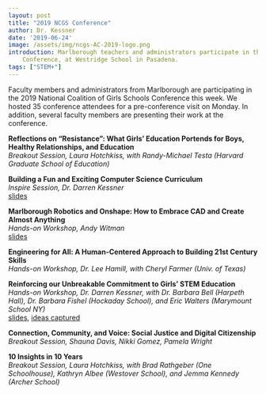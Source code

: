 ```yaml
---
layout: post
title: "2019 NCGS Conference"
author: Dr. Kessner
date: '2019-06-24'
image: /assets/img/ncgs-AC-2019-logo.png
introduction: Marlborough teachers and administrators participate in the 2019 NCGS
    Conference, at Westridge School in Pasadena.
tags: ["STEM+"]
---
```


Faculty members and administrators from Marlborough are participating in the
2019 National Coalition of Girls Schools Conference this week.  We hosted 35
conference attendees for a pre-conference visit on Monday.  In addition,
several faculty members are presenting their work at the conference.

__Reflections on “Resistance”: What Girls’ Education Portends for Boys, Healthy
Relationships, and Education__  
_Breakout Session, Laura Hotchkiss, with Randy-Michael Testa (Harvard Graduate
School of Education)_  

__Building a Fun and Exciting Computer Science Curriculum__  
_Inspire Session, Dr. Darren Kessner_  
[slides](http://stem.marlborough.org/ncgs2019)

__Marlborough Robotics and Onshape: How to Embrace CAD and Create Almost Anything__   
_Hands-on Workshop, Andy Witman_  
[slides](https://docs.google.com/presentation/d/1scNjtR5YWNc6qK9yks38oTUgYzZkFsX6aYWJxiy-Y_Y/edit?usp=sharing)  

__Engineering for All: A Human-Centered Approach to Building 21st Century Skills__  
_Hands-on Workshop, Dr. Lee Hamill, with Cheryl Farmer (Univ. of Texas)_  

__Reinforcing our Unbreakable Commitment to Girls’ STEM Education__  
_Hands-on Workshop, Dr. Darren Kessner, with Dr. Barbara Bell (Harpeth Hall), 
Dr. Barbara Fishel (Hockaday School), and Eric Walters (Marymount School NY)_  
[slides](https://docs.google.com/presentation/d/1_Ww93cJfGPFfhWifbjlY4uJTujKB00DUesQLXHznS1w/edit?usp=sharing),
[ideas captured](https://photos.app.goo.gl/wt342pq9Ekrx4fnH7)

__Connection, Community, and Voice: Social Justice and Digital Citizenship__
_Breakout Session, Shauna Davis, Nikki Gomez, Pamela Wright_    

__10 Insights in 10 Years__  
_Breakout Session, Laura Hotchkiss, with Brad Rathgeber (One Schoolhouse), Kathryn
Albee (Westover School), and Jemma Kennedy (Archer School)_


